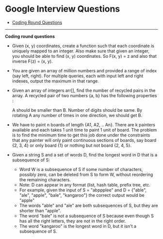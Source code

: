 
# Google Interview Questions
* [Coding Round Questions](#coding)
____


<b name="coding">Coding round questions</b><br/>

- Given (x, y) coordinates, create a function such that each coordinate is uniquely mapped to an integer. Also make sure that given an integer, you should be able to find (x, y) coordinates. So F(x, y) = z and also that inverse F(z) = (x, y).
- You are given an array of million numbers and provided a range of index (say left, right). For multiple queries, each with input left and right indexes, output the maximum in that range.
- Given an array of integers arr[], find the number of recycled pairs in the array. A recycled pair of two numbers {a, b} has the following properties :

  A should be smaller than B.
  Number of digits should be same.
  By rotating A any number of times in one direction, we should get B.

- We have to paint n boards of length {A1, A2, .. An}. There are k painters available and each takes 1 unit time to paint 1 unit of board. The problem is to find the minimum time to get this job done under the constraints that any painter will only paint continuous sections of boards, say board {2, 3, 4} or only board {1} or nothing but not board {2, 4, 5}.

- Given a string S and a set of words D, find the longest word in D that is a subsequence of S:
  
  - Word W is a subsequence of S if some number of characters, possibly zero, can be deleted from S to form W, without reordering the  remaining characters.
  - Note: D can appear in any format (list, hash table, prefix tree, etc.
  - For example, given the input of S = "abppplee" and D = {"able", "ale", "apple", "bale", "kangaroo"} the correct output would be "apple"
  - The words "able" and "ale" are both subsequences of S, but they are shorter than "apple".
  - The word "bale" is not a subsequence of S because even though S has all the right letters, they are not in the right order.
  - The word "kangaroo" is the longest word in D, but it isn't a subsequence of S.
